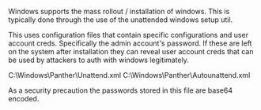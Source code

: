 Windows supports the mass rollout / installation of windows. This is typically done through the use of the unattended windows setup util.

This uses configuration files that contain specific configurations and user account creds. Specifically the admin account's password. If these are left on the system after installation they can reveal user account creds that can be used by attackers to auth with windows legitimately.

C:\Windows\Panther\Unattend.xml
C:\Windows\Panther\Autounattend.xml

As a security precaution the passwords stored in this file are base64 encoded.
